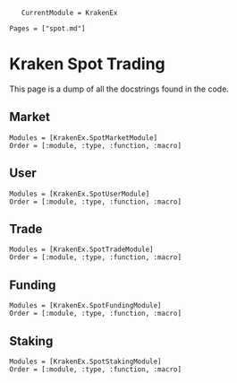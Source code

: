 ```@meta
   CurrentModule = KrakenEx
```

```@contents
Pages = ["spot.md"]
```

# Kraken Spot Trading

This page is a dump of all the docstrings found in the code.

## Market

```@autodocs
Modules = [KrakenEx.SpotMarketModule]
Order = [:module, :type, :function, :macro]
```

## User

```@autodocs
Modules = [KrakenEx.SpotUserModule]
Order = [:module, :type, :function, :macro]
```

## Trade

```@autodocs
Modules = [KrakenEx.SpotTradeModule]
Order = [:module, :type, :function, :macro]
```

## Funding

```@autodocs
Modules = [KrakenEx.SpotFundingModule]
Order = [:module, :type, :function, :macro]
```

## Staking

```@autodocs
Modules = [KrakenEx.SpotStakingModule]
Order = [:module, :type, :function, :macro]
```
